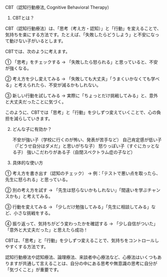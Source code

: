 CBT（認知行動療法, Cognitive Behavioral Therapy）
1. CBTとは？

CBT（認知行動療法）は、「思考（考え方・認知）」と「行動」を変えることで、気持ちを楽にする方法です。たとえば、「失敗したらどうしよう」と不安になって動けない子がいるとします。

CBTでは、次のように考えます。

① 「思考」をチェックする
→ 「失敗したら怒られる」と思っていると、不安が強くなる。

② 考え方を少し変えてみる
→ 「失敗しても大丈夫」「うまくいかなくても学べる」と考えられたら、不安が減るかもしれない。

③ 新しい行動を試してみる
→ 実際に「ちょっとだけ挑戦してみる」と、意外と大丈夫だったことに気づく。

このように、CBTでは「思考」と「行動」を少しずつ変えていくことで、心の負担を減らしていきます。

2. どんな子に有効か？

    不安が強い子（学校に行くのが怖い、発表が苦手など）
    自己肯定感が低い子（「どうせ自分はダメだ」と思いがちな子）
    怒りっぽい子（すぐにカッとなる子）
    強いこだわりがある子（自閉スペクトラム症の子など）

3. 具体的な使い方

① 考え方を書き出す（認知のチェック）
→ 例：「テストで悪い点を取ったら、先生に怒られる」と思っている。

② 別の考え方を試す
→ 「先生は怒らないかもしれない」「間違いを学ぶチャンスかも」と考えてみる。

③ 行動を変えてみる
→ 「少しだけ勉強してみる」「先生に相談してみる」など、小さな挑戦をする。

④ 振り返って、気持ちがどう変わったかを確認する
→ 「少し自信がついた」「意外と大丈夫だった」と思えたら成功！

CBTは、「思考」と「行動」を少しずつ変えることで、気持ちをコントロールしやすくする方法です。

認知行動療法や認知療法、論理療法、来談者中心療法など、心療法はいくつもありますが共通して言えることは、自分の中にある思考や無意識の思考に自分が「気づくこと」が重要です。